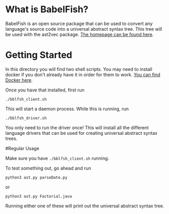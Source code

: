# What is BabelFish? 

BabelFish is an open source package that can be used to convert any language's source code into a universal abstract syntax tree. This tree will be used with the ast2vec package. [The homepage can be found here](https://doc.bblf.sh/).

# Getting Started

In this directory you will find two shell scripts. You may need to install docker if you don't already have it in order for them to work. [You can find Docker here](https://docs.docker.com/install/). 

Once you have that installed, first run 

```
./bblfsh_client.sh
```

This will start a daemon process. While this is running, run 

```
./bblfsh_driver.sh
```

You only need to run the driver once! This will install all the different language drivers that can be used for creating universal abstract syntax trees. 

#Regular Usage

Make sure you have `./bblfsh_client.sh` running. 

To test something out, go ahead and run 

```
python3 ast.py parseDate.py 
```

or 

```
python3 ast.py Factorial.java
```

Running either one of these will print out the universal abstract syntax tree.   
